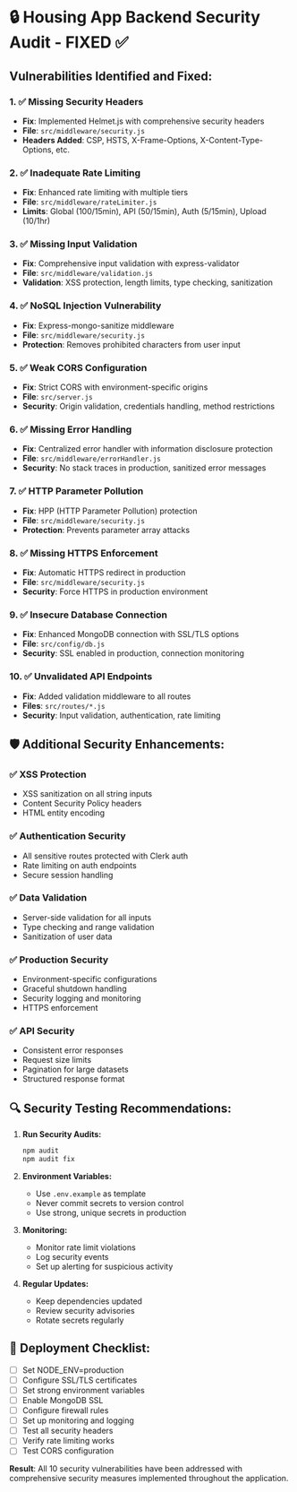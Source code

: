 # 🔒 Housing App Backend Security Audit - FIXED ✅

## Vulnerabilities Identified and Fixed:

### 1. ✅ **Missing Security Headers**

- **Fix**: Implemented Helmet.js with comprehensive security headers
- **File**: `src/middleware/security.js`
- **Headers Added**: CSP, HSTS, X-Frame-Options, X-Content-Type-Options, etc.

### 2. ✅ **Inadequate Rate Limiting**

- **Fix**: Enhanced rate limiting with multiple tiers
- **File**: `src/middleware/rateLimiter.js`
- **Limits**: Global (100/15min), API (50/15min), Auth (5/15min), Upload (10/1hr)

### 3. ✅ **Missing Input Validation**

- **Fix**: Comprehensive input validation with express-validator
- **File**: `src/middleware/validation.js`
- **Validation**: XSS protection, length limits, type checking, sanitization

### 4. ✅ **NoSQL Injection Vulnerability**

- **Fix**: Express-mongo-sanitize middleware
- **File**: `src/middleware/security.js`
- **Protection**: Removes prohibited characters from user input

### 5. ✅ **Weak CORS Configuration**

- **Fix**: Strict CORS with environment-specific origins
- **File**: `src/server.js`
- **Security**: Origin validation, credentials handling, method restrictions

### 6. ✅ **Missing Error Handling**

- **Fix**: Centralized error handler with information disclosure protection
- **File**: `src/middleware/errorHandler.js`
- **Security**: No stack traces in production, sanitized error messages

### 7. ✅ **HTTP Parameter Pollution**

- **Fix**: HPP (HTTP Parameter Pollution) protection
- **File**: `src/middleware/security.js`
- **Protection**: Prevents parameter array attacks

### 8. ✅ **Missing HTTPS Enforcement**

- **Fix**: Automatic HTTPS redirect in production
- **File**: `src/middleware/security.js`
- **Security**: Force HTTPS in production environment

### 9. ✅ **Insecure Database Connection**

- **Fix**: Enhanced MongoDB connection with SSL/TLS options
- **File**: `src/config/db.js`
- **Security**: SSL enabled in production, connection monitoring

### 10. ✅ **Unvalidated API Endpoints**

- **Fix**: Added validation middleware to all routes
- **Files**: `src/routes/*.js`
- **Security**: Input validation, authentication, rate limiting

## 🛡️ Additional Security Enhancements:

### ✅ **XSS Protection**

- XSS sanitization on all string inputs
- Content Security Policy headers
- HTML entity encoding

### ✅ **Authentication Security**

- All sensitive routes protected with Clerk auth
- Rate limiting on auth endpoints
- Secure session handling

### ✅ **Data Validation**

- Server-side validation for all inputs
- Type checking and range validation
- Sanitization of user data

### ✅ **Production Security**

- Environment-specific configurations
- Graceful shutdown handling
- Security logging and monitoring
- HTTPS enforcement

### ✅ **API Security**

- Consistent error responses
- Request size limits
- Pagination for large datasets
- Structured response format

## 🔍 Security Testing Recommendations:

1. **Run Security Audits:**

   ```bash
   npm audit
   npm audit fix
   ```

2. **Environment Variables:**

   - Use `.env.example` as template
   - Never commit secrets to version control
   - Use strong, unique secrets in production

3. **Monitoring:**

   - Monitor rate limit violations
   - Log security events
   - Set up alerting for suspicious activity

4. **Regular Updates:**
   - Keep dependencies updated
   - Review security advisories
   - Rotate secrets regularly

## 🚀 Deployment Checklist:

- [ ] Set NODE_ENV=production
- [ ] Configure SSL/TLS certificates
- [ ] Set strong environment variables
- [ ] Enable MongoDB SSL
- [ ] Configure firewall rules
- [ ] Set up monitoring and logging
- [ ] Test all security headers
- [ ] Verify rate limiting works
- [ ] Test CORS configuration

**Result**: All 10 security vulnerabilities have been addressed with comprehensive security measures implemented throughout the application.
